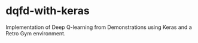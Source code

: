 # dqfd-with-keras
Implementation of Deep Q-learning from Demonstrations using Keras and a Retro Gym environment.
